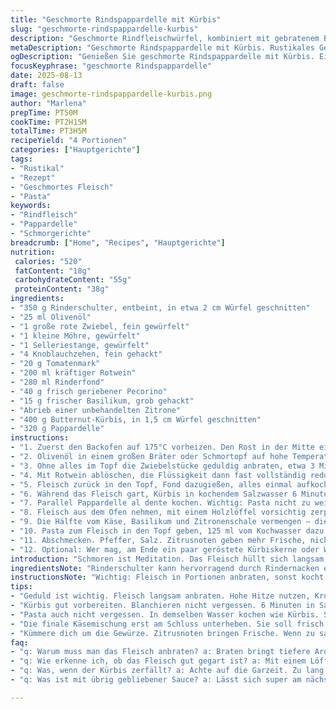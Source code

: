 ```yaml
---
title: "Geschmorte Rindspappardelle mit Kürbis"
slug: "geschmorte-rindspappardelle-kurbis"
description: "Geschmorte Rindfleischwürfel, kombiniert mit gebratenem Butternut-Kürbis, roten Zwiebeln und reichlich Knoblauch, serviert zu hausgemachten Pappardelle. Der Rotwein macht die Sauce rund, während Parmesan, Zitronenzesten und frische Kräuter frische Akzente setzen. Mehr als zwei Stunden geschmort, bis das Fleisch fast auseinanderfällt, Kürbis gedämpft, alles knackig-frisch, dann kurz gewärmt mit Pasta. Ein Gericht für die lange Geduld in der Küche, aber mit sehr großem Komfort-Ertrag. Für alle, die rustikale aber raffinierte Hausmannskost suchen, mit Fokus auf Texturen und Aromenschichten."
metaDescription: "Geschmorte Rindspappardelle mit Kürbis. Rustikales Geschmackserlebnis. Ein Gericht, das Zeit und Geduld verlangt. Perfekt für Gemütlichkeit."
ogDescription: "Genießen Sie geschmorte Rindspappardelle mit Kürbis. Ein rustikales Gericht mit intensiven Aromen. Ideal für besondere Anlässe."
focusKeyphrase: "geschmorte Rindspappardelle"
date: 2025-08-13
draft: false
image: geschmorte-rindspappardelle-kurbis.png
author: "Marlena"
prepTime: PT50M
cookTime: PT2H15M
totalTime: PT3H5M
recipeYield: "4 Portionen"
categories: ["Hauptgerichte"]
tags:
- "Rustikal"
- "Rezept"
- "Geschmortes Fleisch"
- "Pasta"
keywords:
- "Rindfleisch"
- "Pappardelle"
- "Schmorgerichte"
breadcrumb: ["Home", "Recipes", "Hauptgerichte"]
nutrition: 
 calories: "520"
 fatContent: "18g"
 carbohydrateContent: "55g"
 proteinContent: "38g"
ingredients:
- "350 g Rinderschulter, entbeint, in etwa 2 cm Würfel geschnitten"
- "25 ml Olivenöl"
- "1 große rote Zwiebel, fein gewürfelt"
- "1 kleine Möhre, gewürfelt"
- "1 Selleriestange, gewürfelt"
- "4 Knoblauchzehen, fein gehackt"
- "20 g Tomatenmark"
- "200 ml kräftiger Rotwein"
- "280 ml Rinderfond"
- "40 g frisch geriebener Pecorino"
- "15 g frischer Basilikum, grob gehackt"
- "Abrieb einer unbehandelten Zitrone"
- "400 g Butternut-Kürbis, in 1,5 cm Würfel geschnitten"
- "320 g Pappardelle"
instructions:
- "1. Zuerst den Backofen auf 175°C vorheizen. Den Rost in der Mitte einschieben – Wärme schluckt Geduld, besser gleich richtig. Der Geschmack will Zeit, Ausnahmen selten."
- "2. Olivenöl in einem großen Bräter oder Schmortopf auf hohe Temperatur bringen. Fleisch in zwei Portionen portionsweise scharf anbraten, nicht schubsen, erst eine kräftige braune Kruste formen lassen. Salz und schwarzen Pfeffer nicht sparen. Herausnehmen und warm stellen."
- "3. Ohne alles im Topf die Zwiebelstücke geduldig anbraten, etwa 3 Minuten. Möhre und Sellerie dazu, kurz mitrösten. Dann den Knoblauch. Nicht verbrennen – sonst bitter. Tomatenmark unterrühren, 2 Minuten mit anschwitzen, Farbe soll sich entwickeln, keine Hektik."
- "4. Mit Rotwein ablöschen, die Flüssigkeit dann fast vollständig reduzieren, bis der Boden glänzt und nur eine helle Kruste zurückbleibt – der Geschmack sitzt jetzt im Topf."
- "5. Fleisch zurück in den Topf, Fond dazugießen, alles einmal aufkochen. Deckel drauf, dann sofort in den Ofen schieben. Zwei Stunden vor sich hin schmoren lassen. Fleisch soll weich sein, fast zerfallen, aber nicht zu trocken. Man erkennt es, wenn sich das Fleisch mit dem Löffel leicht zerteilen lässt, Fett sich gelöst hat und die Sauce dickflüssig geworden ist."
- "6. Während das Fleisch gart, Kürbis in kochendem Salzwasser 6 Minuten blanchieren. Nicht länger, sonst zerfällt er in der Pfanne und das war’s mit Struktur. Dann mit Schaumkelle herausheben, Wasser nicht wegschütten, evtl. brauchen wir später etwas Brühe zum Binden."
- "7. Parallel Pappardelle al dente kochen. Wichtig: Pasta nicht zu weich; angenehm bissfest. Dabei immer 250 ml Pastawasser auffangen – universelles Zaubermittel für Saucen, die sich anpassen müssen."
- "8. Fleisch aus dem Ofen nehmen, mit einem Holzlöffel vorsichtig zerpflücken – das soll kein Brei werden, sondern kleine Faser-Stücke bleiben. Kürbis unterheben, um Wärme und Süße auszubalancieren."
- "9. Die Hälfte vom Käse, Basilikum und Zitronenschale vermengen – diese frische Mischung ist der Kontrapunkt zu den schweren Geschmacksnoten."
- "10. Pasta zum Fleisch in den Topf geben, 125 ml vom Kochwasser dazu. Alles bei mittlerer Hitze kurz erwärmen, um die Pasta perfekt mit der Sauce zu verbinden. Eventuell mehr Wasser nachgeben, wenn zu dick, aber aufpassen, Sauce verwässert schnell."
- "11. Abschmecken. Pfeffer, Salz. Zitrusnoten geben mehr Frische, nicht zu sparsam mit dem Parmesan-Mix. Auf Teller verteilen, mit restlichem Käse-Kräutergemisch bestreuen. Einmal kurz den Hammer runter, und fertig. "
- "12. Optional: Wer mag, am Ende ein paar geröstete Kürbiskerne oder Walnussbruch drüber – gibt Textur. Beim ersten Versuch hatte ich sie vergessen, erst mit Nüssen wird es richtig spannend."
introduction: "Schmoren ist Meditation. Das Fleisch hüllt sich langsam in den Geschmack von Tomatenmark, Rotwein, Gemüse. Manchmal fehlt mir die Zeit, das lange Warten zu genießen. Doch beim Umarbeiten dieses Rezepts habe ich gelernt: das Fleisch soll nicht zerrinnen wie eine Sauce. Ein bisschen Struktur muss bleiben, sonst wird’s langweilig. Der Butternut kommt als überraschender, süßer Partner, aber Achtung: zu viel Hitze, er löst sich auf und macht die ganze Sauce matschig. Die Idee, Zitronenabrieb und frisches Basilikum einzusetzen, kam mir erst beim zweiten Mal. Gibt diesem schweren Gericht Leichtigkeit, die ich vermisst hatte. Und Parmesan? Er ersetzt nicht nur Geschmack, sondern bindet die Sauce."
ingredientsNote: "Rinderschulter kann hervorragend durch Rindernacken ersetzt werden, wenn es etwas fettiger sein darf. Statt Butternut eignet sich auch Hokkaido, allerdings strenger den Garzeitpunkt im Auge behalten, sonst zerfällt er zu schnell. Tomatenmark ist Pflicht, aber wenn keine Bioqualität vorhanden ist, lieber eine Prise getrockneten Thymian dazugeben. Statt Basilikum kann man glatte Petersilie nehmen, milder, aber weniger aromatisch. Pecorino gibt weniger Würze als Parmesan, harmoniert aber mit der Zitrusnote besser. Olivenöl ist hier unverzichtbar, besser als neutrales Sonnenblumenöl, Geschmack und Bräunung leiden sonst. Weil Rotwein oft zu teuer oder nicht vorhanden ist, kann man auch Cranberrysaft mit einem Spritzer Balsamico mischen – gibt Säure und Fruchtigkeit, anders, aber spannend. Mehr Rotwein verlängert die Kochzeit, weil sich Alkohol länger abbaut."
instructionsNote: "Wichtig: Fleisch in Portionen anbraten, sonst kocht es eher als dass es brät, was dem Geschmack schadet. Die Reduktion des Weins verzeiht wenig Fehler; wenn der Wein nicht deutlich reduziert, riecht später alles nach Alkohol. Nicht zu früh abdecken im Ofen, sonst wird Steak nicht zart, sondern trocken. Blanchieren vom Kürbis ist nicht optional: es stoppt das Kochen und bewahrt Textur. Pasta in demselben Wasser kochen, um Geschmack und Stärke zu nutzen. Käsemischung erst zum Schluss hinzufügen, damit sie frisch bleibt und nicht schmilzt wie Käse auf Pizza. Wenn Sauce zu dick wird, Pastawasser tropfenweise hinzufügen, besser langsam korrigieren als zu viel Flüssigkeit auf einmal. Fleisch zerpflücken lässt man mit Gefühl, zu grob wird steif, zu fein Brei. Alles auf Geschmack prüfen, denn Gewürze können von Kühlschrank zu Kühlschrank variieren. Wer denkt, er braucht mehr Salz, lieber weniger, nachwürzen geht immer noch."
tips:
- "Geduld ist wichtig. Fleisch langsam anbraten. Hohe Hitze nutzen, Kruste muss sich bilden. Dann scharf anbraten. Salz, Pfeffer nicht vergessen. Hektik ruiniert alles. Oberschenkelstück oder Nacken bieten mehr Geschmack, durch Fett besser. Achte darauf. "
- "Kürbis gut vorbereiten. Blanchieren nicht vergessen. 6 Minuten in Salzwasser, sonst verliert er seine Form. Dieses Timing bringt Struktur. Zuerst trocknen. Salzwasser behält Geschmack. Verwende es später für die Sauce. "
- "Pasta auch nicht vergessen. In demselben Wasser kochen wie Kürbis. So bekommst du Geschmack und Feinheit der Sauce. Immer auch Pastawasser aufheben. Es kann das Gericht retten, falls Sauce zu dick wird. "
- "Die finale Käsemischung erst am Schluss unterheben. Sie soll frisch bleiben. Einfach über die Pasta streuen. Pecorino geht auch, andere Geschmäcker bringt er mit. Perfekte Balance zwischen den Noten. "
- "Kümmere dich um die Gewürze. Zitrusnoten bringen Frische. Wenn zu salzig, lieber nachwürzen. Alternativen wie Petersilie statt Basilikum sind nützlich. Anpassungen je nach Vorlieben sind erlaubt. "
faq:
- "q: Warum muss man das Fleisch anbraten? a: Braten bringt tiefere Aromen. Einfache Wärme reicht nicht. Scharf anbraten sorgt für tollen Geschmack. Ist eine wichtige Grundtechnik."
- "q: Wie erkenne ich, ob das Fleisch gut gegart ist? a: Mit einem Löffel leicht zerteilen. Soll nicht zäh sein, aber auch nicht zerfallen. Esse das Gericht und achte auf die Konsistenz."
- "q: Was, wenn der Kürbis zerfällt? a: Achte auf die Garzeit. Zu lang führt zur matschigen Sauce. Kürbis sollte weich, aber noch formbar bleiben. Alternativen wie Hokkaido auch verwenden. "
- "q: Was ist mit übrig gebliebener Sauce? a: Lässt sich super am nächsten Tag aufwärmen. In einem Glasbehälter aufbewahren. Immer wieder testen, wenn wieder erhitzt, auf Qualität achten."

---
```

